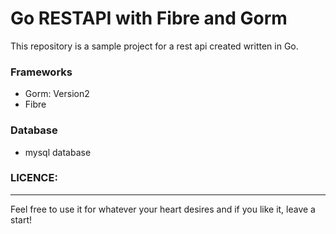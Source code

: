 # Go RESTAPI with Fibre and Gorm

This repository is a sample project for a rest api created
written in Go.

### Frameworks
- Gorm: Version2
- Fibre

### Database
- mysql database

### LICENCE:
---
Feel free to use it for whatever your heart desires and if you like it,
leave a start!
